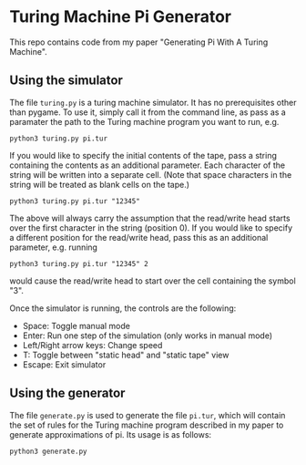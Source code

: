 # Turing Machine Pi Generator

This repo contains code from my paper "Generating Pi With A Turing Machine".

## Using the simulator
The file `turing.py` is a turing machine simulator. It has no prerequisites other than pygame. To use it, simply call it from the command line, as pass as a paramater the path to the Turing machine program you want to run, e.g.

```
python3 turing.py pi.tur
```

If you would like to specify the initial contents of the tape, pass a string containing the contents as an additional parameter. Each character of the string will be written into a separate cell. (Note that space characters in the string will be treated as blank cells on the tape.)

```
python3 turing.py pi.tur "12345"
```

The above will always carry the assumption that the read/write head starts over the first character in the string (position 0). If you would like to specify a different position for the read/write head, pass this as an additional parameter, e.g. running

```
python3 turing.py pi.tur "12345" 2
```
would cause the read/write head to start over the cell containing the symbol "3".

Once the simulator is running, the controls are the following:
* Space: Toggle manual mode
* Enter: Run one step of the simulation (only works in manual mode)
* Left/Right arrow keys: Change speed
* T: Toggle between "static head" and "static tape" view
* Escape: Exit simulator


## Using the generator
The file `generate.py` is used to generate the file `pi.tur`, which will contain the set of rules for the Turing machine program described in my paper to generate approximations of pi. Its usage is as follows:

```
python3 generate.py
```
